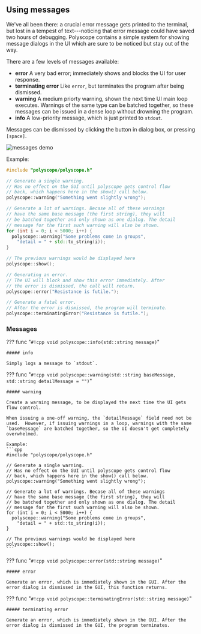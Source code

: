 ## Using messages

We've all been there: a crucial error message gets printed to the terminal, but lost in a tempest of text---noticing that error message could have saved two hours of debugging.  Polyscope contains a simple system for showing message dialogs in the UI which are sure to be noticed but stay out of the way.

There are a few levels of messages available:

- **error** A very bad error; immediately shows and blocks the UI for user response.
- **terminating error** Like `error`, but terminates the program after being dismissed.
- **warning** A medium priorty warning, shown the next time UI main loop executes. Warnings of the same type can be batched together, so these messages can be issued in a dense loop without drowning the program.
- **info** A low-priority message, which is just printed to `stdout`.

Messages can be dismissed by clicking the button in dialog box, or pressing `[space]`.

![messages demo]([[url.prefix]]/media/messages_demo.png)

Example:
```cpp
#include "polyscope/polyscope.h"

// Generate a single warning.
// Has no effect on the GUI until polyscope gets control flow
// back, which happens here in the show() call below.
polyscope::warning("Something went slightly wrong");

// Generate a lot of warnings. Becase all of these warnings 
// have the same base message (the first string), they will 
// be batched together and only shown as one dialog. The detail 
// message for the first such warning will also be shown.
for (int i = 0; i < 5000; i++) {
  polyscope::warning("Some problems come in groups", 
    "detail = " + std::to_string(i));
}

// The previous warnings would be displayed here
polyscope::show();

// Generating an error.
// The UI will block and show this error immediately. After 
// the error is dismissed, the call will return.
polyscope::error("Resistance is futile.");

// Generate a fatal error.
// After the error is dismissed, the program will terminate.
polyscope::terminatingError("Resistance is futile.");

```


### Messages

??? func "`#!cpp void polyscope::info(std::string message)`"
    
    ##### info

    Simply logs a message to `stdout`.


??? func "`#!cpp void polyscope::warning(std::string baseMessage, std::string detailMessage = "")`"
    
    ##### warning

    Create a warning message, to be displayed the next time the UI gets flow control. 

    When issuing a one-off warning, the `detailMessage` field need not be used.  However, if issuing warnings in a loop, warnings with the same `baseMessage` are batched together, so the UI doesn't get completely overwhelmed.

    Example:
    ```cpp
    #include "polyscope/polyscope.h"

    // Generate a single warning.
    // Has no effect on the GUI until polyscope gets control flow
    // back, which happens here in the show() call below.
    polyscope::warning("Something went slightly wrong");

    // Generate a lot of warnings. Becase all of these warnings 
    // have the same base message (the first string), they will 
    // be batched together and only shown as one dialog. The detail 
    // message for the first such warning will also be shown.
    for (int i = 0; i < 5000; i++) {
      polyscope::warning("Some problems come in groups", 
        "detail = " + std::to_string(i));
    }

    // The previous warnings would be displayed here
    polyscope::show();
    ```


??? func "`#!cpp void polyscope::error(std::string message)`"

    ##### error
  
    Generate an error, which is immediately shown in the GUI. After the error dialog is dismissed in the GUI, this function returns.

??? func "`#!cpp void polyscope::terminatingError(std::string message)`"

    ##### terminating error
    
    Generate an error, which is immediately shown in the GUI. After the error dialog is dismissed in the GUI, the program terminates.
